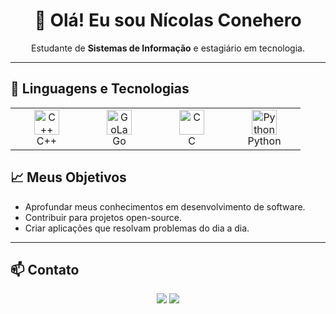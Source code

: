 <h1 align="center">👋 Olá! Eu sou Nícolas Conehero</h1>

<p align="center">
  Estudante de <strong>Sistemas de Informação</strong> e estagiário em tecnologia.
</p>

---

## 🚀 Linguagens e Tecnologias

<table>
  <tr>
    <td align="center" width="100">
      <img src="https://cdn.jsdelivr.net/gh/devicons/devicon/icons/cplusplus/cplusplus-original.svg" width="40" alt="C++">
      <br>C++
    </td>
    <td align="center" width="100">
      <img src="https://cdn.jsdelivr.net/gh/devicons/devicon/icons/go/go-original.svg" width="40" alt="GoLang">
      <br>Go
    </td>
    <td align="center" width="100">
      <img src="https://cdn.jsdelivr.net/gh/devicons/devicon/icons/c/c-original.svg" width="40" alt="C">
      <br>C
    </td>
    <td align="center" width="100">
      <img src="https://cdn.jsdelivr.net/gh/devicons/devicon/icons/python/python-original.svg" width="40" alt="Python">
      <br>Python
    </td>
  </tr>
</table>

## 📈 Meus Objetivos

- Aprofundar meus conhecimentos em desenvolvimento de software.
- Contribuir para projetos open-source.
- Criar aplicações que resolvam problemas do dia a dia.

---

## 📫 Contato

<p align="center">
  <a href="https://www.linkedin.com/in/nicolas-conehero" target="_blank"><img src="https://img.shields.io/badge/-LinkedIn-blue?style=for-the-badge&logo=LinkedIn&logoColor=white" /></a>
  <a href="mailto:nicolaslgconehero13@gmail.com"><img src="https://img.shields.io/badge/-Email-red?style=for-the-badge&logo=Gmail&logoColor=white" /></a>
</p>
<!---
Conehero-Nicolas/Conehero-Nicolas is a ✨ special ✨ repository because its `README.md` (this file) appears on your GitHub profile.
You can click the Preview link to take a look at your changes.
--->
